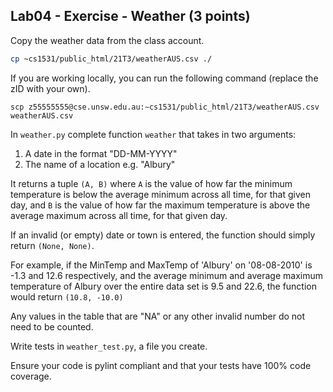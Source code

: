 ## Lab04 - Exercise - Weather (3 points)

Copy the weather data from the class account.

```bash
cp ~cs1531/public_html/21T3/weatherAUS.csv ./
```

If you are working locally, you can run the following command (replace the zID with your own).

```
scp z55555555@cse.unsw.edu.au:∼cs1531/public_html/21T3/weatherAUS.csv weatherAUS.csv
```

In `weather.py` complete function `weather` that takes in two arguments:
 1. A date in the format "DD-MM-YYYY"
 2. The name of a location e.g. "Albury"

It returns a tuple `(A, B)` where `A` is the value of how far the minimum temperature is below the average minimum across all time, for that given day, and `B` is the value of how far the maximum temperature is above the average maximum across all time, for that given day.

If an invalid (or empty) date or town is entered, the function should simply return `(None, None)`.

For example, if the MinTemp and MaxTemp of 'Albury' on '08-08-2010' is -1.3 and 12.6 respectively, and the average minimum and average maximum temperature of Albury over the entire data set is 9.5 and 22.6, the function would return `(10.8, -10.0)`

Any values in the table that are "NA" or any other invalid number do not need to be counted.

Write tests in `weather_test.py`, a file you create.

Ensure your code is pylint compliant and that your tests have 100% code coverage.
